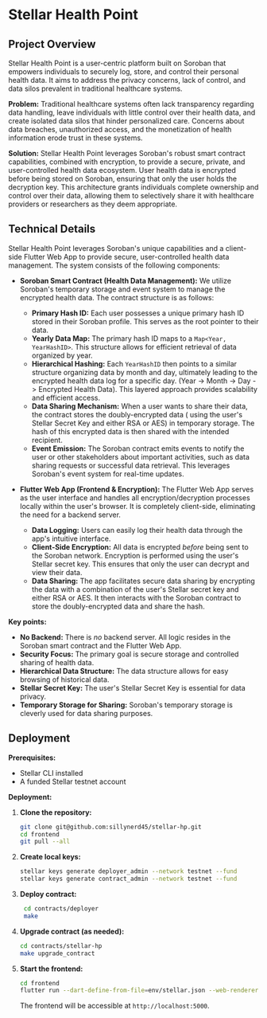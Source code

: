 # Stellar Health Point

## Project Overview

Stellar Health Point is a user-centric platform built on Soroban that empowers
individuals to securely log, store, and control their personal health data. It aims to address the privacy concerns,
lack of control, and data silos prevalent in traditional healthcare systems.

**Problem:** Traditional healthcare systems often lack transparency regarding data handling, leave individuals with
little control over their health data, and create isolated data silos that hinder personalized care. Concerns about data
breaches, unauthorized access, and the monetization of health information erode trust in these systems.

**Solution:** Stellar Health Point leverages Soroban's robust smart contract capabilities, combined with encryption, to
provide a secure, private, and user-controlled health data ecosystem. User health data is encrypted before being stored
on Soroban, ensuring that only the user holds the decryption key. This architecture grants individuals complete
ownership and control over their data, allowing them to selectively share it with healthcare providers or researchers as
they deem appropriate.

## Technical Details

Stellar Health Point leverages Soroban's unique capabilities and a client-side Flutter Web App to provide secure,
user-controlled health data management. The system consists of the following components:

* **Soroban Smart Contract (Health Data Management):** We utilize Soroban's temporary storage and event system to manage
  the encrypted health data. The contract structure is as follows:

    * **Primary Hash ID:** Each user possesses a unique primary hash ID stored in their Soroban profile. This serves as
      the root pointer to their data.
    * **Yearly Data Map:** The primary hash ID maps to a `Map<Year, YearHashID>`. This structure allows for efficient
      retrieval of data organized by year.
    * **Hierarchical Hashing:** Each `YearHashID` then points to a similar structure organizing data by month and day,
      ultimately leading to the encrypted health data log for a specific day.  (Year -> Month -> Day -> Encrypted Health
      Data). This layered approach provides scalability and efficient access.
    * **Data Sharing Mechanism:** When a user wants to share their data, the contract stores the doubly-encrypted data (
      using the user's Stellar Secret Key and either RSA or AES) in temporary storage. The hash of this encrypted data
      is then shared with the intended recipient.
    * **Event Emission:** The Soroban contract emits events to notify the user or other stakeholders about important
      activities, such as data sharing requests or successful data retrieval. This leverages Soroban's event system for
      real-time updates.


* **Flutter Web App (Frontend & Encryption):** The Flutter Web App serves as the user interface and handles all
  encryption/decryption processes locally within the user's browser. It is completely client-side, eliminating the need
  for a backend server.

    * **Data Logging:** Users can easily log their health data through the app's intuitive interface.
    * **Client-Side Encryption:** All data is encrypted *before* being sent to the Soroban network. Encryption is
      performed using the user's Stellar secret key. This ensures that only the user can decrypt and view their data.
    * **Data Sharing:** The app facilitates secure data sharing by encrypting the data with a combination of the user's
      Stellar secret key and either RSA or AES. It then interacts with the Soroban contract to store the
      doubly-encrypted data and share the hash.

**Key points:**

* **No Backend:** There is *no* backend server. All logic resides in the Soroban smart contract and the Flutter Web App.
* **Security Focus:**  The primary goal is secure storage and controlled sharing of health data.
* **Hierarchical Data Structure:** The data structure allows for easy browsing of historical data.
* **Stellar Secret Key:**  The user's Stellar Secret Key is essential for data privacy.
* **Temporary Storage for Sharing:**  Soroban's temporary storage is cleverly used for data sharing purposes.

## Deployment

**Prerequisites:**

* Stellar CLI installed
* A funded Stellar testnet account

**Deployment:**

1. **Clone the repository:**
   ```bash
   git clone git@github.com:sillynerd45/stellar-hp.git
   cd frontend
   git pull --all
   ```

2. **Create local keys:**
   ```bash
   stellar keys generate deployer_admin --network testnet --fund
   stellar keys generate contract_admin --network testnet --fund
   ```

3. **Deploy contract:**
   ```bash
    cd contracts/deployer
    make
   ```

4. **Upgrade contract (as needed):**
   ```bash
   cd contracts/stellar-hp
   make upgrade_contract
   ```

5. **Start the frontend:**
   ```bash
   cd frontend
   flutter run --dart-define-from-file=env/stellar.json --web-renderer canvaskit -d web-server --web-port 5000
   ```

   The frontend will be accessible at `http://localhost:5000`.